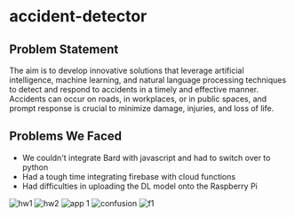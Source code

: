 # accident-detector
## Problem Statement  
The aim is to develop innovative solutions that leverage artificial intelligence, machine learning, and natural language processing techniques to detect and respond to accidents in a timely and effective manner. Accidents can occur on roads, in workplaces, or in public spaces, and prompt response is crucial to minimize damage, injuries, and loss of life.  
  
## Problems We Faced  
* We couldn't integrate Bard with javascript and had to switch over to python
* Had a tough time integrating firebase with cloud functions
* Had difficulties in uploading the DL model onto the Raspberry Pi
  
    
    
  
![hw1](https://github.com/aswarthm/accident-detector/assets/49361382/e064f61d-9aa1-4081-a3ec-0a5519c6f3ff)
![hw2](https://github.com/aswarthm/accident-detector/assets/49361382/af2c6720-9850-4b4c-8243-e6ea55df73bd)
![app 1](https://github.com/aswarthm/accident-detector/assets/49361382/fa469cec-dc16-418f-9aa6-ccbfdef1fe58)
![confusion](https://github.com/aswarthm/accident-detector/assets/49361382/f9cbf316-8a49-47a1-8b66-6650517914d8)
![f1](https://github.com/aswarthm/accident-detector/assets/49361382/f976d47b-c0a9-4b75-90b8-4d72dd370f89)
